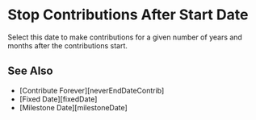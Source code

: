 # Stop Contributions After Start Date

Select this date to make contributions for a given number of years and months after the contributions start.

## See Also

* [Contribute Forever][neverEndDateContrib]
* [Fixed Date][fixedDate]
* [Milestone Date][milestoneDate]
